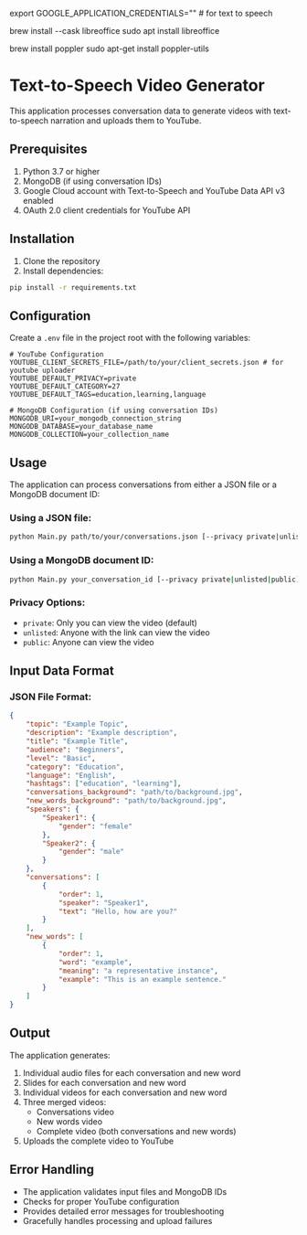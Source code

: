 export GOOGLE_APPLICATION_CREDENTIALS="" # for text to speech

brew install --cask libreoffice
sudo apt install libreoffice

brew install poppler
sudo apt-get install poppler-utils

# Text-to-Speech Video Generator

This application processes conversation data to generate videos with text-to-speech narration and uploads them to YouTube.

## Prerequisites

1. Python 3.7 or higher
2. MongoDB (if using conversation IDs)
3. Google Cloud account with Text-to-Speech and YouTube Data API v3 enabled
4. OAuth 2.0 client credentials for YouTube API

## Installation

1. Clone the repository
2. Install dependencies:
```bash
pip install -r requirements.txt
```

## Configuration

Create a `.env` file in the project root with the following variables:

```env
# YouTube Configuration
YOUTUBE_CLIENT_SECRETS_FILE=/path/to/your/client_secrets.json # for youtube uploader
YOUTUBE_DEFAULT_PRIVACY=private
YOUTUBE_DEFAULT_CATEGORY=27
YOUTUBE_DEFAULT_TAGS=education,learning,language

# MongoDB Configuration (if using conversation IDs)
MONGODB_URI=your_mongodb_connection_string
MONGODB_DATABASE=your_database_name
MONGODB_COLLECTION=your_collection_name
```

## Usage

The application can process conversations from either a JSON file or a MongoDB document ID:

### Using a JSON file:
```bash
python Main.py path/to/your/conversations.json [--privacy private|unlisted|public]
```

### Using a MongoDB document ID:
```bash
python Main.py your_conversation_id [--privacy private|unlisted|public]
```

### Privacy Options:
- `private`: Only you can view the video (default)
- `unlisted`: Anyone with the link can view the video
- `public`: Anyone can view the video

## Input Data Format

### JSON File Format:
```json
{
    "topic": "Example Topic",
    "description": "Example description",
    "title": "Example Title",
    "audience": "Beginners",
    "level": "Basic",
    "category": "Education",
    "language": "English",
    "hashtags": ["education", "learning"],
    "conversations_background": "path/to/background.jpg",
    "new_words_background": "path/to/background.jpg",
    "speakers": {
        "Speaker1": {
            "gender": "female"
        },
        "Speaker2": {
            "gender": "male"
        }
    },
    "conversations": [
        {
            "order": 1,
            "speaker": "Speaker1",
            "text": "Hello, how are you?"
        }
    ],
    "new_words": [
        {
            "order": 1,
            "word": "example",
            "meaning": "a representative instance",
            "example": "This is an example sentence."
        }
    ]
}
```

## Output

The application generates:
1. Individual audio files for each conversation and new word
2. Slides for each conversation and new word
3. Individual videos for each conversation and new word
4. Three merged videos:
   - Conversations video
   - New words video
   - Complete video (both conversations and new words)
5. Uploads the complete video to YouTube

## Error Handling

- The application validates input files and MongoDB IDs
- Checks for proper YouTube configuration
- Provides detailed error messages for troubleshooting
- Gracefully handles processing and upload failures